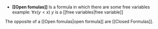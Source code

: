 - __[[Open fomulas]]__ 
	Is a formula in which there are some free variables example: $\forall x (y<x)$ 
	$y$ is a [[free variables|free variable]] 

The opposite of a [[Open fomulas|open formula]] are [[Closed Formulas]].